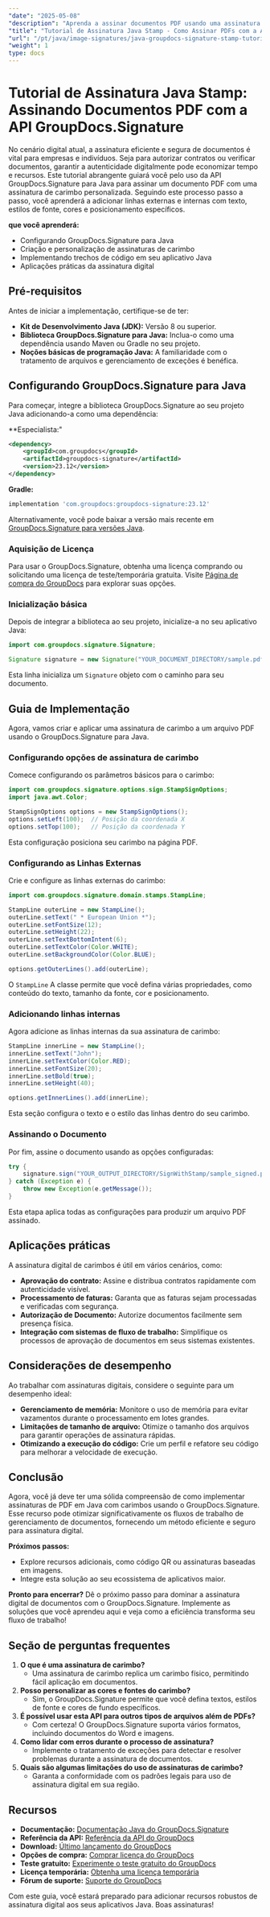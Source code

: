 ```yaml
---
"date": "2025-05-08"
"description": "Aprenda a assinar documentos PDF usando uma assinatura de carimbo em Java com a API GroupDocs.Signature. Siga nosso guia passo a passo para assinatura digital segura."
"title": "Tutorial de Assinatura Java Stamp - Como Assinar PDFs com a API GroupDocs.Signature"
"url": "/pt/java/image-signatures/java-groupdocs-signature-stamp-tutorial/"
"weight": 1
type: docs
---
```

# Tutorial de Assinatura Java Stamp: Assinando Documentos PDF com a API GroupDocs.Signature

No cenário digital atual, a assinatura eficiente e segura de documentos é vital para empresas e indivíduos. Seja para autorizar contratos ou verificar documentos, garantir a autenticidade digitalmente pode economizar tempo e recursos. Este tutorial abrangente guiará você pelo uso da API GroupDocs.Signature para Java para assinar um documento PDF com uma assinatura de carimbo personalizada. Seguindo este processo passo a passo, você aprenderá a adicionar linhas externas e internas com texto, estilos de fonte, cores e posicionamento específicos.

**que você aprenderá:**
- Configurando GroupDocs.Signature para Java
- Criação e personalização de assinaturas de carimbo
- Implementando trechos de código em seu aplicativo Java
- Aplicações práticas da assinatura digital

## Pré-requisitos

Antes de iniciar a implementação, certifique-se de ter:

- **Kit de Desenvolvimento Java (JDK):** Versão 8 ou superior.
- **Biblioteca GroupDocs.Signature para Java:** Inclua-o como uma dependência usando Maven ou Gradle no seu projeto.
- **Noções básicas de programação Java:** A familiaridade com o tratamento de arquivos e gerenciamento de exceções é benéfica.

## Configurando GroupDocs.Signature para Java

Para começar, integre a biblioteca GroupDocs.Signature ao seu projeto Java adicionando-a como uma dependência:

**Especialista:"
```xml
<dependency>
    <groupId>com.groupdocs</groupId>
    <artifactId>groupdocs-signature</artifactId>
    <version>23.12</version>
</dependency>
```

**Gradle:**
```gradle
implementation 'com.groupdocs:groupdocs-signature:23.12'
```

Alternativamente, você pode baixar a versão mais recente em [GroupDocs.Signature para versões Java](https://releases.groupdocs.com/signature/java/).

### Aquisição de Licença

Para usar o GroupDocs.Signature, obtenha uma licença comprando ou solicitando uma licença de teste/temporária gratuita. Visite [Página de compra do GroupDocs](https://purchase.groupdocs.com/buy) para explorar suas opções.

### Inicialização básica

Depois de integrar a biblioteca ao seu projeto, inicialize-a no seu aplicativo Java:

```java
import com.groupdocs.signature.Signature;

Signature signature = new Signature("YOUR_DOCUMENT_DIRECTORY/sample.pdf");
```

Esta linha inicializa um `Signature` objeto com o caminho para seu documento.

## Guia de Implementação

Agora, vamos criar e aplicar uma assinatura de carimbo a um arquivo PDF usando o GroupDocs.Signature para Java.

### Configurando opções de assinatura de carimbo

Comece configurando os parâmetros básicos para o carimbo:

```java
import com.groupdocs.signature.options.sign.StampSignOptions;
import java.awt.Color;

StampSignOptions options = new StampSignOptions();
options.setLeft(100);  // Posição da coordenada X
options.setTop(100);   // Posição da coordenada Y
```

Esta configuração posiciona seu carimbo na página PDF.

### Configurando as Linhas Externas

Crie e configure as linhas externas do carimbo:

```java
import com.groupdocs.signature.domain.stamps.StampLine;

StampLine outerLine = new StampLine();
outerLine.setText(" * European Union *");
outerLine.setFontSize(12);
outerLine.setHeight(22);
outerLine.setTextBottomIntent(6);
outerLine.setTextColor(Color.WHITE);
outerLine.setBackgroundColor(Color.BLUE);

options.getOuterLines().add(outerLine);
```

O `StampLine` A classe permite que você defina várias propriedades, como conteúdo do texto, tamanho da fonte, cor e posicionamento.

### Adicionando linhas internas

Agora adicione as linhas internas da sua assinatura de carimbo:

```java
StampLine innerLine = new StampLine();
innerLine.setText("John");
innerLine.setTextColor(Color.RED);
innerLine.setFontSize(20);
innerLine.setBold(true);
innerLine.setHeight(40);

options.getInnerLines().add(innerLine);
```

Esta seção configura o texto e o estilo das linhas dentro do seu carimbo.

### Assinando o Documento

Por fim, assine o documento usando as opções configuradas:

```java
try {
    signature.sign("YOUR_OUTPUT_DIRECTORY/SignWithStamp/sample_signed.pdf", options);
} catch (Exception e) {
    throw new Exception(e.getMessage());
}
```

Esta etapa aplica todas as configurações para produzir um arquivo PDF assinado.

## Aplicações práticas

A assinatura digital de carimbos é útil em vários cenários, como:
- **Aprovação do contrato:** Assine e distribua contratos rapidamente com autenticidade visível.
- **Processamento de faturas:** Garanta que as faturas sejam processadas e verificadas com segurança.
- **Autorização de Documento:** Autorize documentos facilmente sem presença física.
- **Integração com sistemas de fluxo de trabalho:** Simplifique os processos de aprovação de documentos em seus sistemas existentes.

## Considerações de desempenho

Ao trabalhar com assinaturas digitais, considere o seguinte para um desempenho ideal:
- **Gerenciamento de memória:** Monitore o uso de memória para evitar vazamentos durante o processamento em lotes grandes.
- **Limitações de tamanho de arquivo:** Otimize o tamanho dos arquivos para garantir operações de assinatura rápidas.
- **Otimizando a execução do código:** Crie um perfil e refatore seu código para melhorar a velocidade de execução.

## Conclusão

Agora, você já deve ter uma sólida compreensão de como implementar assinaturas de PDF em Java com carimbos usando o GroupDocs.Signature. Esse recurso pode otimizar significativamente os fluxos de trabalho de gerenciamento de documentos, fornecendo um método eficiente e seguro para assinatura digital.

**Próximos passos:**
- Explore recursos adicionais, como código QR ou assinaturas baseadas em imagens.
- Integre esta solução ao seu ecossistema de aplicativos maior.

**Pronto para encerrar?**
Dê o próximo passo para dominar a assinatura digital de documentos com o GroupDocs.Signature. Implemente as soluções que você aprendeu aqui e veja como a eficiência transforma seu fluxo de trabalho!

## Seção de perguntas frequentes

1. **O que é uma assinatura de carimbo?**
   - Uma assinatura de carimbo replica um carimbo físico, permitindo fácil aplicação em documentos.
2. **Posso personalizar as cores e fontes do carimbo?**
   - Sim, o GroupDocs.Signature permite que você defina textos, estilos de fonte e cores de fundo específicos.
3. **É possível usar esta API para outros tipos de arquivos além de PDFs?**
   - Com certeza! O GroupDocs.Signature suporta vários formatos, incluindo documentos do Word e imagens.
4. **Como lidar com erros durante o processo de assinatura?**
   - Implemente o tratamento de exceções para detectar e resolver problemas durante a assinatura de documentos.
5. **Quais são algumas limitações do uso de assinaturas de carimbo?**
   - Garanta a conformidade com os padrões legais para uso de assinatura digital em sua região.

## Recursos
- **Documentação:** [Documentação Java do GroupDocs.Signature](https://docs.groupdocs.com/signature/java/)
- **Referência da API:** [Referência da API do GroupDocs](https://reference.groupdocs.com/signature/java/)
- **Download:** [Último lançamento do GroupDocs](https://releases.groupdocs.com/signature/java/)
- **Opções de compra:** [Comprar licença do GroupDocs](https://purchase.groupdocs.com/buy)
- **Teste gratuito:** [Experimente o teste gratuito do GroupDocs](https://releases.groupdocs.com/signature/java/)
- **Licença temporária:** [Obtenha uma licença temporária](https://purchase.groupdocs.com/temporary-license/)
- **Fórum de suporte:** [Suporte do GroupDocs](https://forum.groupdocs.com/c/signature/)

Com este guia, você estará preparado para adicionar recursos robustos de assinatura digital aos seus aplicativos Java. Boas assinaturas!